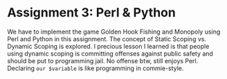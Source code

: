 # Assignment 3: Perl & Python
We have to implement the game Golden Hook Fishing and Monopoly using Perl and Python in this assignment. The concept of Static Scoping vs. Dynamic Scoping is explored. I precious lesson I learned is that people using dynamic scoping is committing offenses against public safety and should be put to programming jail. No offense btw, still enjoys Perl. Declaring `our $variable` is like programming in commie-style.